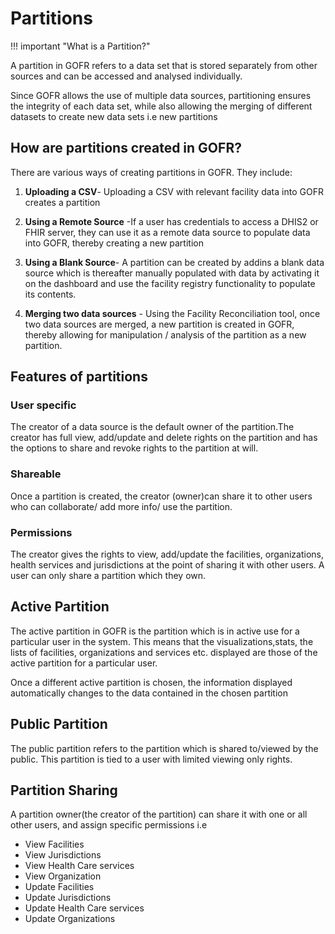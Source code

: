 # Partitions

!!! important "What is a Partition?"

A partition in GOFR refers to a data set that is stored separately from other sources and can be accessed and analysed individually.

Since GOFR allows the use of multiple data sources, partitioning ensures the integrity of each data set, while also allowing the merging of different datasets to create new data sets i.e new partitions

## How are partitions created in GOFR?

There are various ways of creating partitions in GOFR. They include:

1. **Uploading a CSV**- Uploading a CSV with relevant facility data into GOFR creates a partition

2. **Using a Remote Source** -If a user has credentials to access a DHIS2 or FHIR server, they can use it as a remote data source to populate data into GOFR, thereby creating a new partition

3. **Using a  Blank Source**- A partition can be created by addins a blank data source which is thereafter manually populated with data by activating it on the dashboard and use the facility registry functionality to populate its contents.

4. **Merging two data sources** - Using the Facility Reconciliation tool, once two data sources are merged, a new partition is created in GOFR, thereby allowing for manipulation / analysis of the partition as a new partition.


## Features of partitions

### **User specific** 

The creator of a data source is the default owner of the partition.The creator has full view, add/update and delete rights on the partition and has the options to share and revoke rights to the partition at will.

### **Shareable**

Once a partition is created, the creator (owner)can share it to other users who can collaborate/ add more info/ use the partition. 

### **Permissions**

The creator gives the rights to view, add/update the facilities, organizations, health services and jurisdictions at the point of sharing it with other users. A user can only share a partition which they own.

## Active Partition

The active partition in GOFR is the partition which is in active use for a particular user in the system. This means that the visualizations,stats, the lists of facilities, organizations and services etc. displayed are those of the active partition for a particular user.

Once a different active partition is chosen, the information displayed automatically changes to the data contained in the chosen partition

## Public Partition

The public partition refers to the partition which is shared to/viewed by the public. This partition is tied to a user with limited viewing only rights.

## Partition Sharing

A partition owner(the creator of the partition) can share it with one or all other users, and assign specific permissions i.e

* View Facilities
* View Jurisdictions
* View Health Care services
* View Organization
* Update Facilities
* Update Jurisdictions
* Update Health Care services
* Update Organizations
